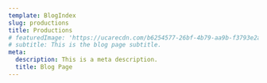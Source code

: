 ```yaml
---
template: BlogIndex
slug: productions
title: Productions
# featuredImage: 'https://ucarecdn.com/b6254577-26bf-4b79-aa9b-f3793e2aebdc/'
# subtitle: This is the blog page subtitle.
meta:
  description: This is a meta description.
  title: Blog Page
---
```

